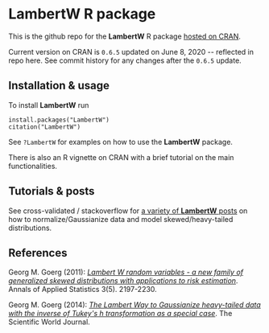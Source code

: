 # LambertW R package

This is the github repo for the **LambertW** R package [hosted on
CRAN](https://CRAN.R-project.org/package=LambertW). 

Current version on CRAN is `0.6.5` updated on June 8, 2020 -- reflected in repo here.  See commit history for any changes after the `0.6.5` update.


## Installation & usage

To install **LambertW** run

```{r}
install.packages("LambertW")
citation("LambertW")
```

See `?LambertW` for examples on how to use the **LambertW** package.

There is also an R vignette on CRAN with a brief tutorial on the main functionalities.



## Tutorials & posts

See cross-validated / stackoverflow for [a variety of **LambertW** posts](https://stats.stackexchange.com/search?q=LambertW) on how to normalize/Gaussianize data and model skewed/heavy-tailed distributions.


## References

Georg M. Goerg (2011): [*Lambert W random variables - a new family of generalized skewed distributions with applications to risk estimation*](https://projecteuclid.org/euclid.aoas/1318514301). Annals of Applied Statistics 3(5). 2197-2230.

Georg M. Goerg (2014): [*The Lambert Way to Gaussianize heavy-tailed data with the inverse of Tukey's h transformation as a special case*](http://downloads.hindawi.com/journals/tswj/2015/909231.pdf). The Scientific World Journal.
